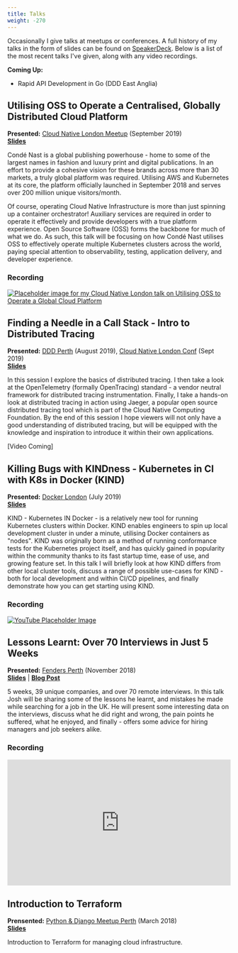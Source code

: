 ```yaml
---
title: Talks
weight: -270
---
```


Occasionally I give talks at meetups or conferences. A full history of my talks in the form of slides can be found on [SpeakerDeck](https://mickey.dev/speakerdeck). Below is a list of the most recent talks I've given, along with any video recordings.

**Coming Up:**

- Rapid API Development in Go (DDD East Anglia)

## Utilising OSS to Operate a Centralised, Globally Distributed Cloud Platform
**Presented:** [Cloud Native London Meetup](https://meetup.com/Cloud-Native-London) (September 2019)  
**[Slides](https://speakerdeck.com/jmickey/utilising-oss-to-operate-a-centralised-globally-distributed-cloud-platform)**

Condé Nast is a global publishing powerhouse - home to some of the largest names in fashion and luxury print and digital publications. In an effort to provide a cohesive vision for these brands across more than 30 markets, a truly global platform was required. Utilising AWS and Kubernetes at its core, the platform officially launched in September 2018 and serves over 200 million unique visitors/month.

Of course, operating Cloud Native Infrastructure is more than just spinning up a container orchestrator! Auxiliary services are required in order to operate it effectively and provide developers with a true platform experience. Open Source Software (OSS) forms the backbone for much of what we do. As such, this talk will be focusing on how Condé Nast utilises OSS to effectively operate multiple Kubernetes clusters across the world, paying special attention to observability, testing, application delivery, and developer experience.

### Recording

[![Placeholder image for my Cloud Native London talk on Utilising OSS to Operate a Global Cloud Platform](/images/2019/09/cloud-native-lon-oss-talk.png)](https://skillsmatter.com/skillscasts/14461-cloud-native-september)

## Finding a Needle in a Call Stack - Intro to Distributed Tracing
**Presented:** [DDD Perth](https://dddperth.com/) (August 2019), [Cloud Native London Conf](https://skillsmatter.com/conferences/11723-cloudnative-london-2019) (Sept 2019)  
**[Slides](https://speakerdeck.com/jmickey/finding-a-needle-in-a-call-stack-intro-to-distributed-tracing)**

In this session I explore the basics of distributed tracing. I then take a look at the OpenTelemetry (formally OpenTracing) standard - a vendor neutral framework for distributed tracing instrumentation. Finally, I take a hands-on look at distributed tracing in action using Jaeger, a popular open source distributed tracing tool which is part of the Cloud Native Computing Foundation. By the end of this session I hope viewers will not only have a good understanding of distributed tracing, but will be equipped with the knowledge and inspiration to introduce it within their own applications.

[Video Coming]

## Killing Bugs with KINDness - Kubernetes in CI with K8s in Docker (KIND)

**Presented:** [Docker London](https://docker.london) (July 2019)  
**[Slides](https://speakerdeck.com/jmickey/kubernetes-in-docker-killing-bugs-with-kindness)**

KIND - Kubernetes IN Docker - is a relatively new tool for running Kubernetes clusters within Docker. KIND enables engineers to spin up local development cluster in under a minute, utilising Docker containers as "nodes". KIND was originally born as a method of running conformance tests for the Kubernetes project itself, and has quickly gained in popularity within the community thanks to its fast startup time, ease of use, and growing feature set. In this talk I will briefly look at how KIND differs from other local cluster tools, discuss a range of possible use-cases for KIND - both for local development and within CI/CD pipelines, and finally demonstrate how you can get starting using KIND.

### Recording
[![YouTube Placeholder Image](/images/2019/08/kind-talk-placeholder.png)](https://www.youtube.com/watch?v=D5ULwbER7PA&start=4800)

## Lessons Learnt: Over 70 Interviews in Just 5 Weeks
**Presented:** [Fenders Perth](https://www.fenders.co/) (November 2018)  
**[Slides](https://speakerdeck.com/jmickey/lessons-learnt-over-70-interviews-in-just-5-weeks)** |
**[Blog Post](/posts/80-interviews-across-planet/)**

5 weeks, 39 unique companies, and over 70 remote interviews. In this talk Josh will be sharing some of the lessons he learnt, and mistakes he made while searching for a job in the UK. He will present some interesting data on the interviews, discuss what he did right and wrong, the pain points he suffered, what he enjoyed, and finally - offers some advice for hiring managers and job seekers alike.

### Recording

<div style="position:relative;padding-top:56.25%;margin-top:1em;">
    <iframe src="https://www.youtube.com/embed/wCfxY9HVkoU" frameborder="0" allow="accelerometer; autoplay; encrypted-media; gyroscope; picture-in-picture" allowfullscreen style="position:absolute;top:0;left:0;width:100%;height:100%;"></iframe>
</div>


## Introduction to Terraform

**Prensented:** [Python & Django Meetup Perth](https://www.meetup.com/Perth-Django-Users-Group/) (March 2018)  
**[Slides](https://speakerdeck.com/jmickey/introduction-to-terraform)**

Introduction to Terraform for managing cloud infrastructure.